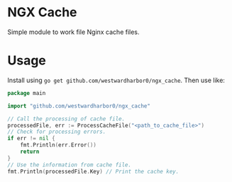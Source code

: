 # NGX Cache
Simple module to work file Nginx cache files. 

# Usage
Install using `go get github.com/westwardharbor0/ngx_cache`.
Then use like:
```go
package main

import "github.com/westwardharbor0/ngx_cache"

// Call the processing of cache file.
processedFile, err := ProcessCacheFile("<path_to_cache_file>")
// Check for processing errors.
if err != nil {
	fmt.Println(err.Error())
	return
}
// Use the information from cache file.
fmt.Println(processedFile.Key) // Print the cache key.
```
